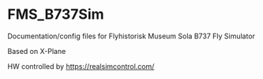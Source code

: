 # FMS_B737Sim
Documentation/config files for Flyhistorisk Museum Sola B737 Fly Simulator

Based on X-Plane

HW controlled by https://realsimcontrol.com/
